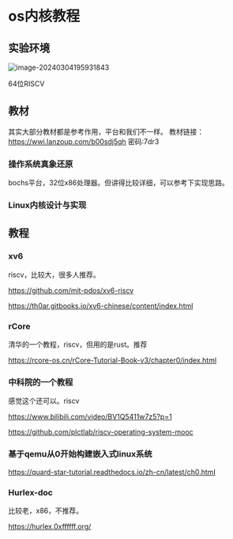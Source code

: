 # os内核教程

## 实验环境

![image-20240304195931843](https://s2.loli.net/2024/03/04/q6kGXaDIiWpCAnJ.png)

64位RISCV

## 教材

其实大部分教材都是参考作用，平台和我们不一样。
教材链接：
https://wwi.lanzoup.com/b00sdj5qh
密码:7dr3

### 操作系统真象还原

bochs平台，32位x86处理器。但讲得比较详细，可以参考下实现思路。

### Linux内核设计与实现

## 教程

### xv6

riscv，比较大，很多人推荐。

https://github.com/mit-pdos/xv6-riscv

https://th0ar.gitbooks.io/xv6-chinese/content/index.html

### rCore

清华的一个教程，riscv，但用的是rust。推荐

https://rcore-os.cn/rCore-Tutorial-Book-v3/chapter0/index.html

### 中科院的一个教程

感觉这个还可以。riscv

https://www.bilibili.com/video/BV1Q5411w7z5?p=1

https://github.com/plctlab/riscv-operating-system-mooc 

### 基于qemu从0开始构建嵌入式linux系统

https://quard-star-tutorial.readthedocs.io/zh-cn/latest/ch0.html

### Hurlex-doc

比较老，x86，不推荐。

https://hurlex.0xffffff.org/